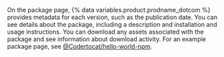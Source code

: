 On the package page, {% data variables.product.prodname_dotcom %} provides metadata for each version, such as the publication date. You can see details about the package, including a description and installation and usage instructions. You can download any assets associated with the package and see information about download activity. For an example package page, see [@Codertocat/hello-world-npm](https://github.com/Codertocat/hello-world-npm/packages/10696?version=1.0.1).
